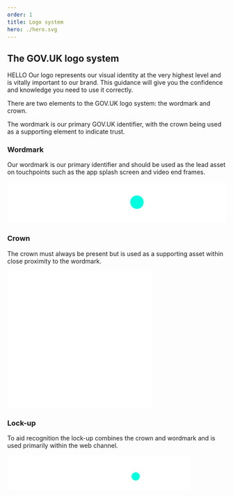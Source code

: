 ```yaml
---
order: 1
title: Logo system
hero: ./hero.svg
---
```


## The GOV.UK logo system

HELLO Our logo represents our visual identity at the very highest level and is vitally important to our brand. This guidance will give you the confidence and knowledge you need to use it correctly.

There are two elements to the GOV.UK logo system: the wordmark and crown.

The wordmark is our primary GOV.UK identifier, with the crown being used as a supporting element to indicate trust.

### Wordmark

Our wordmark is our primary identifier and should be used as the lead asset on touchpoints such as the app splash screen and video end frames.

![TODO](./logo-elements/wordmark.svg)

### Crown

The crown must always be present but is used as a supporting asset within close proximity to the wordmark.

![TODO](./logo-elements/crown.svg)

### Lock-up

To aid recognition the lock-up combines the crown and wordmark and is used primarily within the web channel.

![TODO](./logo-elements/lockup.svg)

